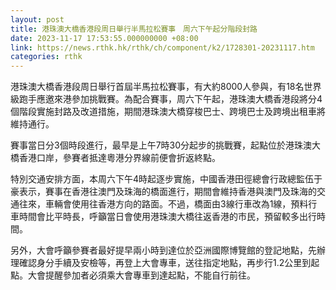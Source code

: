 ```yaml
---
layout: post
title: 港珠澳大橋香港段周日舉行半馬拉松賽事　周六下午起分階段封路
date: 2023-11-17 17:53:55.000000000 +08:00
link: https://news.rthk.hk/rthk/ch/component/k2/1728301-20231117.htm
categories: rthk
---
```


港珠澳大橋香港段周日舉行首屆半馬拉松賽事，有大約8000人參與，有18名世界級跑手應邀來港參加挑戰賽。為配合賽事，周六下午起，港珠澳大橋香港段將分4個階段實施封路及改道措施，期間港珠澳大橋穿梭巴士、跨境巴士及跨境出租車將維持通行。

賽事當日分3個時段進行，最早是上午7時30分起步的挑戰賽，起點位於港珠澳大橋香港口岸，參賽者抵達粵港分界線前便會折返終點。

特別交通安排方面，本周六下午4時起逐步實施，中國香港田徑總會行政總監伍于豪表示，賽事在香港往澳門及珠海的橋面進行，期間會維持香港與澳門及珠海的交通往來，車輛會使用往香港方向的路面。不過，橋面由3線行車改為1線，預料行車時間會比平時長，呼籲當日會使用港珠澳大橋往返香港的市民，預留較多出行時間。

另外，大會呼籲參賽者最好提早兩小時到達位於亞洲國際博覽館的登記地點，先辦理確認身分手續及安檢等，再登上大會專車，送往指定地點，再步行1.2公里到起點。大會提醒參加者必須乘大會專車到達起點，不能自行前往。

